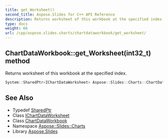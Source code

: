 ```yaml
---
title: get_Worksheet()
second_title: Aspose.Slides for C++ API Reference
description: Returns worksheet of this workbook at the specified index.
type: docs
weight: 66
url: /cpp/aspose.slides.charts/chartdataworkbook/get_worksheet/
---
```

## ChartDataWorkbook::get_Worksheet(int32_t) method


Returns worksheet of this workbook at the specified index.

```cpp
System::SharedPtr<IChartDataWorksheet> Aspose::Slides::Charts::ChartDataWorkbook::get_Worksheet(int32_t index) override
```

## See Also

* Typedef [SharedPtr](../../system/sharedptr/)
* Class [IChartDataWorksheet](../ichartdataworksheet/)
* Class [ChartDataWorkbook](./)
* Namespace [Aspose::Slides::Charts](../)
* Library [Aspose.Slides](../../)